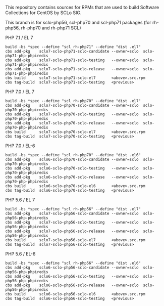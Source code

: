 This repository contains sources for RPMs that are used
to build Software Collections for CentOS by SCLo SIG.

This branch is for sclo-php56, scl-php70 and scl-php71 packages
(for rh-php56, rh-php70 and rh-php71 SCL)


PHP 7.1 / EL 7

    build -bs *spec --define "scl rh-php71" --define "dist .el7"
    cbs add-pkg    sclo7-sclo-php71-sclo-candidate --owner=sclo  sclo-php71-php-phpiredis
    cbs add-pkg    sclo7-sclo-php71-sclo-testing   --owner=sclo  sclo-php71-php-phpiredis
    cbs add-pkg    sclo7-sclo-php71-sclo-release   --owner=sclo  sclo-php71-php-phpiredis
    cbs build      sclo7-sclo-php71-sclo-el7       <above>.src.rpm
    cbs tag-build  sclo7-sclo-php71-sclo-testing   <previous>

PHP 7.0 / EL 7

    build -bs *spec --define "scl rh-php70" --define "dist .el7"
    cbs add-pkg    sclo7-sclo-php70-sclo-candidate --owner=sclo  sclo-php70-php-phpiredis
    cbs add-pkg    sclo7-sclo-php70-sclo-testing   --owner=sclo  sclo-php70-php-phpiredis
    cbs add-pkg    sclo7-sclo-php70-sclo-release   --owner=sclo  sclo-php70-php-phpiredis
    cbs build      sclo7-sclo-php70-sclo-el7       <above>.src.rpm
    cbs tag-build  sclo7-sclo-php70-sclo-testing   <previous>

PHP 7.0 / EL-6

    build -bs *spec --define "scl rh-php70" --define "dist .el6"
    cbs add-pkg    sclo6-sclo-php70-sclo-candidate --owner=sclo  sclo-php70-php-phpiredis
    cbs add-pkg    sclo6-sclo-php70-sclo-testing   --owner=sclo  sclo-php70-php-phpiredis
    cbs add-pkg    sclo6-sclo-php70-sclo-release   --owner=sclo  sclo-php70-php-phpiredis
    cbs build      sclo6-sclo-php70-sclo-el6       <above>.src.rpm
    cbs tag-build  sclo6-sclo-php70-sclo-testing   <previous>

PHP 5.6 / EL 7

    build -bs *spec --define "scl rh-php56" --define "dist .el7"
    cbs add-pkg    sclo7-sclo-php56-sclo-candidate --owner=sclo  sclo-php56-php-phpiredis
    cbs add-pkg    sclo7-sclo-php56-sclo-testing   --owner=sclo  sclo-php56-php-phpiredis
    cbs add-pkg    sclo7-sclo-php56-sclo-release   --owner=sclo  sclo-php56-php-phpiredis
    cbs build      sclo7-sclo-php56-sclo-el7       <above>.src.rpm
    cbs tag-build  sclo7-sclo-php56-sclo-testing   <previous>

PHP 5.6 / EL-6

    build -bs *spec --define "scl rh-php56" --define "dist .el6"
    cbs add-pkg    sclo6-sclo-php56-sclo-candidate --owner=sclo  sclo-php56-php-phpiredis
    cbs add-pkg    sclo6-sclo-php56-sclo-testing   --owner=sclo  sclo-php56-php-phpiredis
    cbs add-pkg    sclo6-sclo-php56-sclo-release   --owner=sclo  sclo-php56-php-phpiredis
    cbs build      sclo6-sclo-php56-sclo-el6       <above>.src.rpm
    cbs tag-build  sclo6-sclo-php56-sclo-testing   <previous>

